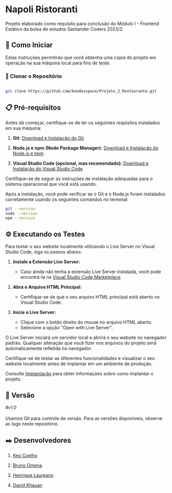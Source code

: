 # Napoli Ristoranti

Projeto elaborado como requisito para conclusão do Módulo I - Frontend Estático da bolsa de estudos Santander Coders 2023/2.


## 🚀 Como Iniciar

Estas instruções permitirão que você obtenha uma cópia do projeto em operação na sua máquina local para fins de teste.


### 🔗 Clonar o Repositório

```bash

git clone https://github.com/keodevspace/Projeto_2_Restaurante.git

```
## 📋 Pré-requisitos

Antes de começar, certifique-se de ter os seguintes requisitos instalados em sua máquina:

1. **Git:** [Download e Instalação do Git](https://git-scm.com/book/pt-br/v2/Come%C3%A7ando-Instalando-o-Git)

2. **Node.js e npm (Node Package Manager):** [Download e Instalação do Node.js e npm](https://nodejs.org/)

3. **Visual Studio Code (opcional, mas recomendado):** [Download e Instalação do Visual Studio Code](https://code.visualstudio.com/)


Certifique-se de seguir as instruções de instalação adequadas para o sistema operacional que você está usando.

Após a instalação, você pode verificar se o Git e o Node.js foram instalados corretamente usando os seguintes comandos no terminal:

```bash
git --version
node --version
npm --version
```

## ⚙️ Executando os Testes

Para testar o seu website localmente utilizando o Live Server no Visual Studio Code, siga os passos abaixo:

1. **Instale a Extensão Live Server:**
   - Caso ainda não tenha a extensão Live Server instalada, você pode encontrá-la na [Visual Studio Code Marketplace](https://marketplace.visualstudio.com/items?itemName=ritwickdey.LiveServer).

2. **Abra o Arquivo HTML Principal:**
   - Certifique-se de que o seu arquivo HTML principal está aberto no Visual Studio Code.

3. **Inicie o Live Server:**
   - Clique com o botão direito do mouse no arquivo HTML aberto.
   - Selecione a opção "Open with Live Server".

O Live Server iniciará um servidor local e abrirá o seu website no navegador padrão. Qualquer alteração que você fizer nos arquivos do projeto será automaticamente refletida no navegador.

Certifique-se de testar as diferentes funcionalidades e visualizar o seu website localmente antes de implantar em um ambiente de produção.

Consulte [Implantação](#implantação) para obter informações sobre como implantar o projeto.

## 📌 Versão

#v1.0<br><br>
Usamos Git para controle de versão. Para as versões disponíveis, observe as tags neste repositório.

## ✒️ Desenvolvedores

1. [Keo Coelho](https://github.com/keodevspace)

2. [Bruno Omena](https://github.com/BrunoOmenaCabral)

3. [Henrique Laureano](https://github.com/o-laureano)

4. [David Khauan](https://github.com/davidkhauan)
